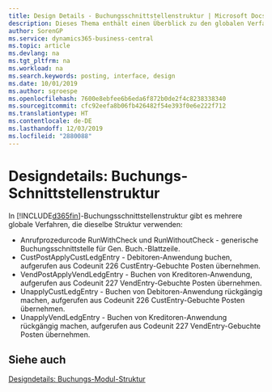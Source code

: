 ```yaml
---
title: Design Details - Buchungsschnittstellenstruktur | Microsoft Docs
description: Dieses Thema enthält einen Überblick zu den globalen Verfahren in der Buchungsschnittstellenstruktur.
author: SorenGP
ms.service: dynamics365-business-central
ms.topic: article
ms.devlang: na
ms.tgt_pltfrm: na
ms.workload: na
ms.search.keywords: posting, interface, design
ms.date: 10/01/2019
ms.author: sgroespe
ms.openlocfilehash: 7600e8ebfee6b6eda6f872b0de2f4c8238338340
ms.sourcegitcommit: cfc92eefa8b06fb426482f54e393f0e6e222f712
ms.translationtype: HT
ms.contentlocale: de-DE
ms.lasthandoff: 12/03/2019
ms.locfileid: "2880088"
---
```

# <a name="design-details-posting-interface-structure"></a>Designdetails: Buchungs-Schnittstellenstruktur
In [!INCLUDE[d365fin](includes/d365fin_md.md)]-Buchungsschnittstellenstruktur gibt es mehrere globale Verfahren, die dieselbe Struktur verwenden:  
  
* Anrufprozedurcode RunWithCheck und RunWithoutCheck - generische Buchungsschnittstelle für Gen. Buch.-Blattzeile.  
* CustPostApplyCustLedgEntry - Debitoren-Anwendung buchen, aufgerufen aus Codeunit 226 CustEntry-Gebuchte Posten übernehmen.  
* VendPostApplyVendLedgEntry - Buchen von Kreditoren-Anwendung, aufgerufen aus Codeunit 227 VendEntry-Gebuchte Posten übernehmen.  
* UnapplyCustLedgEntry - Buchen von Debitoren-Anwendung rückgängig machen, aufgerufen aus Codeunit 226 CustEntry-Gebuchte Posten übernehmen.  
* UnapplyVendLedgEntry - Buchen von Kreditoren-Anwendung rückgängig machen, aufgerufen aus Codeunit 227 VendEntry-Gebuchte Posten übernehmen.  
  
## <a name="see-also"></a>Siehe auch  
[Designdetails: Buchungs-Modul-Struktur](design-details-posting-engine-structure.md)